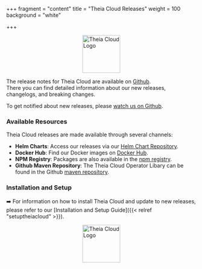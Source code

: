 +++
fragment = "content"
title = "Theia Cloud Releases"
weight = 100
background = "white"

+++

<img src="../images/logo.png" alt="Theia Cloud Logo" width="100" style="display: block; margin: auto;" />

The release notes for Theia Cloud are available on [Github](https://github.com/eclipsesource/theia-cloud/releases).\
There you can find detailed information about our new releases, changelogs, and breaking changes.

To get notified about new releases, please [watch us on Github](https://github.com/eclipsesource/theia-cloud/).

### Available Resources

Theia Cloud releases are made available through several channels:

- **Helm Charts**: Access our releases via our [Helm Chart Repository](https://github.eclipsesource.com/theia-cloud-helm).
- **Docker Hub**: Find our Docker images on [Docker Hub](https://hub.docker.com/u/theiacloud).
- **NPM Registry**: Packages are also available in the [npm registry](https://www.npmjs.com/org/eclipse-theiacloud).
- **Github Maven Repository**: The Theia Cloud Operator Libary can be found in the Github [maven repository](https://github.com/orgs/eclipsesource/packages?repo_name=theia-cloud).

### Installation and Setup

➡️ For information on how to install Theia Cloud and update to new releases, please refer to our [Installation and Setup Guide]({{< relref "setuptheiacloud" >}}).

<img src="../images/logo.png" alt="Theia Cloud Logo" width="100" style="display: block; margin: auto;" />

